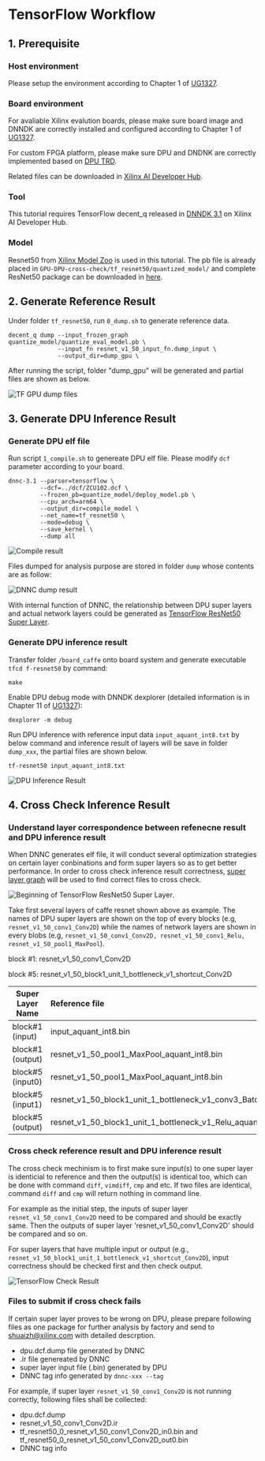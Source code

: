 # TensorFlow Workflow

## 1. Prerequisite 
### Host environment 

Please setup the environment according to Chapter 1 of [UG1327](https://www.xilinx.com/support/documentation/sw_manuals/ai_inference/v1_6/ug1327-dnndk-user-guide.pdf).

### Board environment

For avaliable Xilinx evalution boards, please make sure board image and DNNDK are correctly installed and configured according to Chapter 1 of [UG1327](https://www.xilinx.com/support/documentation/sw_manuals/ai_inference/v1_6/ug1327-dnndk-user-guide.pdf).

For custom FPGA platform, please make sure DPU and DNDNK are correctly implemented based on [DPU TRD](https://www.xilinx.com/member/forms/download/design-license-xef.html?filename=zcu102-dpu-trd-2019-1-190809.zip). 

Related files can be downloaded in [Xilinx AI Developer Hub](https://www.xilinx.com/products/design-tools/ai-inference/ai-developer-hub.html#edge).

### Tool

This tutorial requires TensorFlow decent_q released in [DNNDK 3.1](https://www.xilinx.com/member/forms/download/dnndk-eula-xef.html?filename=xilinx_dnndk_v3.1_190809.tar.gz) on Xilinx AI Developer Hub.

### Model

Resnet50 from [Xilinx Model Zoo](https://github.com/Xilinx/AI-Model-Zoo) is used in this tutorial. The pb file is already placed in `GPU-DPU-cross-check/tf_resnet50/quantized_model/` and complete ResNet50 package can be downloaded in [here](https://www.xilinx.com/bin/public/openDownload?filename=tf_resnet50_imagenet_224_224_6.97G.zip).

## 2. Generate Reference Result

Under folder `tf_resnet50`, run `0_dump.sh` to generate reference data.

```
decent_q dump --input_frozen_graph quantize_model/quantize_eval_model.pb \
              --input_fn resnet_v1_50_input_fn.dump_input \
              --output_dir=dump_gpu \
```

After running the script, folder "dump_gpu" will be generated and partial files are shown as below. 

![TF GPU dump files](https://github.com/shua1zhang/GPU-DPU-cross-check/blob/master/doc/pic/tf_GPU_dump.PNG)

## 3. Generate DPU Inference Result

### Generate DPU elf file
Run script `1_compile.sh` to genereate DPU elf file. Please modify `dcf` parameter according to your board.

```
dnnc-3.1 --parser=tensorflow \
         --dcf=../dcf/ZCU102.dcf \
         --frozen_pb=quantize_model/deploy_model.pb \
         --cpu_arch=arm64 \
         --output_dir=compile_model \
         --net_name=tf_resnet50 \
         --mode=debug \
         --save_kernel \
         --dump all
```

![Compile result](https://github.com/shua1zhang/GPU-DPU-cross-check/blob/master/doc/pic/tf_compile.PNG)


Files dumped for analysis purpose are stored in folder `dump` whose contents are as follow:


![DNNC dump result](https://github.com/shua1zhang/GPU-DPU-cross-check/blob/master/doc/pic/tf_dnnc_dump.PNG)


With internal function of DNNC, the relationship between DPU super layers and actual network layers could be generated as [TensorFlow ResNet50 Super Layer](https://github.com/shua1zhang/GPU-DPU-cross-check/blob/master/tf_resnet50/kernel_graph.jpg).


### Generate DPU inference result
Transfer folder `/board_caffe` onto board system and generate executable `tfcd f-resnet50` by command: 
```
make
``` 

Enable DPU debug mode with DNNDK dexplorer (detailed information is in Chapter 11 of [UG1327](https://www.xilinx.com/support/documentation/sw_manuals/ai_inference/v1_6/ug1327-dnndk-user-guide.pdf)):
```
dexplorer -m debug
```

Run DPU inference with reference input data `input_aquant_int8.txt` by below command and inference result of layers will be save in folder `dump_xxx`, the partial files are shown below. 
```
tf-resnet50 input_aquant_int8.txt
```
![DPU Inference Result](https://github.com/shua1zhang/GPU-DPU-cross-check/blob/master/doc/pic/tf_DPU_dump.PNG)

## 4. Cross Check Inference Result

### Understand layer correspondence between refenecne result and DPU inference result
When DNNC generates elf file, it will conduct several optimization strategies on certain layer conbinations and form super layers so as to get better performance. In order to cross check inference result correctness, [super layer graph](https://github.com/shua1zhang/GPU-DPU-cross-check/blob/master/tf_resnet50/kernel_graph.jpg) will be used to find correct files to cross check. 

![Beginning of TensorFlow ResNet50 Super Layer](https://github.com/shua1zhang/GPU-DPU-cross-check/blob/master/doc/pic/tf_super_layer_begin.PNG).

Take first several layers of caffe resnet shown above as example. The names of DPU super layers are shown on the top of every blocks (e.g, `resnet_v1_50_conv1_Conv2D`) while the names of network layers are shown in every blobs (e.g, `resnet_v1_50_conv1_Conv2D, resnet_v1_50_conv1_Relu, resnet_v1_50_pool1_MaxPool`). 


block #1: resnet_v1_50_conv1_Conv2D

block #5: resnet_v1_50_block1_unit_1_bottleneck_v1_shortcut_Conv2D


Super Layer Name| Reference file            | DPU file
----------------|:---------------------------|:------------
block#1 (input)   | input_aquant_int8.bin        | tf_resnet50_0_resnet_v1_50_conv1_Conv2D_in0.bin   
block#1 (output)  | resnet_v1_50_pool1_MaxPool_aquant_int8.bin | tf_resnet50_0_resnet_v1_50_conv1_Conv2D_out0.bin 
block#5 (input0)   | resnet_v1_50_pool1_MaxPool_aquant_int8.bin | tf_resnet50_0_resnet_v1_50_block1_unit_1_bottleneck_v1_shortcut_Conv2D_in0.bin
block#5 (input1)   | resnet_v1_50_block1_unit_1_bottleneck_v1_conv3_BatchNorm_FusedBatchNorm_add_aquant_int8.bin| tf_resnet50_0_resnet_v1_50_block1_unit_1_bottleneck_v1_shortcut_Conv2D_in1.bin
block#5 (output)  | resnet_v1_50_block1_unit_1_bottleneck_v1_Relu_aquant_int8.bin              | tf_resnet50_0_resnet_v1_50_block1_unit_1_bottleneck_v1_shortcut_Conv2D_out0.bin


### Cross check reference result and DPU inference result

The cross check mechinism is to first make sure input(s) to one super layer is identicial to reference and then the output(s) is identical too, which can be done with command `diff`, `vimdiff`, `cmp` and etc. If two files are identical, command `diff` and `cmp` will return nothing in command line. 

For example as the initial step, the inputs of super layer `resnet_v1_50_conv1_Conv2D` need to be compared and should be exactly same. Then the outputs of super layer 'resnet_v1_50_conv1_Conv2D' should be compared and so on. 

For super layers that have multiple input or output (e.g., `resnet_v1_50_block1_unit_1_bottleneck_v1_shortcut_Conv2D`), input correctness should be checked first and then check output. 

![TensorFlow Check Result](https://github.com/shua1zhang/GPU-DPU-cross-check/blob/master/doc/pic/tf_check_begin.PNG)


### Files to submit if cross check fails

If certain super layer proves to be wrong on DPU, please prepare following files as one package for further analysis by factory and send to shuaizh@xilinx.com with detailed descrption.  

- dpu.dcf.dump file generated by DNNC
- .ir file genereated by DNNC
- super layer input file (.bin) generated by DPU 
- DNNC tag info generated by `dnnc-xxx --tag`


For example, if super layer `resnet_v1_50_conv1_Conv2D` is not running correctly, following files shall be collected: 

- dpu.dcf.dump
- resnet_v1_50_conv1_Conv2D.ir
- tf_resnet50_0_resnet_v1_50_conv1_Conv2D_in0.bin and tf_resnet50_0_resnet_v1_50_conv1_Conv2D_out0.bin
- DNNC tag info 
